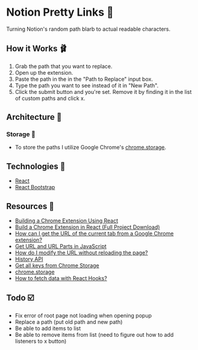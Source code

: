 # Notion Pretty Links 💅

Turning Notion's random path blarb to actual readable characters.

## How it Works 🩰

1. Grab the path that you want to replace.
2. Open up the extension.
3. Paste the path in the in the "Path to Replace" input box.
4. Type the path you want to see instead of it in "New Path".
5. Click the submit button and you're set. Remove it by finding it in the list of custom paths and click x.

## Architecture 📐

### Storage 💾

-   To store the paths I utilize Google Chrome's [chrome.storage](https://developer.chrome.com/extensions/storage).

## Technologies 🧺

-   [React](https://reactjs.org/)
-   [React Bootstrap](https://react-bootstrap.github.io/)

## Resources 🙏

-   [Building a Chrome Extension Using React](https://medium.com/@gilfink/building-a-chrome-extension-using-react-c5bfe45aaf36)
-   [Build a Chrome Extension in React (Full Project Download)](https://www.youtube.com/watch?v=4x0lQu1TOCQ)
-   [How can I get the URL of the current tab from a Google Chrome extension?](https://stackoverflow.com/questions/1979583/how-can-i-get-the-url-of-the-current-tab-from-a-google-chrome-extension)
-   [Get URL and URL Parts in JavaScript](https://css-tricks.com/snippets/javascript/get-url-and-url-parts-in-javascript/)
-   [How do I modify the URL without reloading the page?](https://stackoverflow.com/questions/824349/how-do-i-modify-the-url-without-reloading-the-page)
-   [History API](https://developer.mozilla.org/en-US/docs/Web/API/History_API)
-   [Get all keys from Chrome Storage](https://stackoverflow.com/questions/18150774/get-all-keys-from-chrome-storage)
-   [chrome.storage](https://developer.chrome.com/extensions/storage)
-   [How to fetch data with React Hooks?](https://www.robinwieruch.de/react-hooks-fetch-data)

## Todo ☑️

-   Fix error of root page not loading when opening popup
-   Replace a path (put old path and new path)
-   Be able to add items to list
-   Be able to remove items from list (need to figure out how to add listeners to x button)
